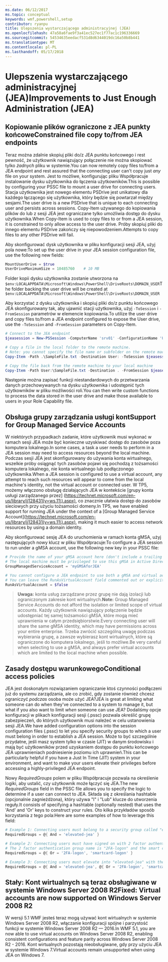 ```yaml
---
ms.date: 06/12/2017
ms.topic: conceptual
keywords: wmf,powershell,setup
contributor: ryanpu
title: Ulepszenia wystarczającego administracyjnej (JEA)
ms.openlocfilehash: 47a58a6fae9f3a41ec527ec1f77ac1c196336669
ms.sourcegitcommit: 54534635eedacf531d8d6344019dc16a50b8b441
ms.translationtype: MT
ms.contentlocale: pl-PL
ms.lasthandoff: 05/17/2018
---
```

# <a name="improvements-to-just-enough-administration-jea"></a><span data-ttu-id="1cb5a-103">Ulepszenia wystarczającego administracyjnej (JEA)</span><span class="sxs-lookup"><span data-stu-id="1cb5a-103">Improvements to Just Enough Administration (JEA)</span></span>

## <a name="constrained-file-copy-tofrom-jea-endpoints"></a><span data-ttu-id="1cb5a-104">Kopiowanie plików ograniczone z JEA punkty końcowe</span><span class="sxs-lookup"><span data-stu-id="1cb5a-104">Constrained file copy to/from JEA endpoints</span></span>

<span data-ttu-id="1cb5a-105">Teraz można zdalnie skopiuj pliki do/z JEA punktu końcowego i rest pewność, że użytkownik nawiązujący połączenie nie można skopiować tylko *żadnych* pliku w systemie.</span><span class="sxs-lookup"><span data-stu-id="1cb5a-105">You can now remotely copy files to/from a JEA endpoint and rest assured that the connecting user can't copy just *any* file on your system.</span></span>
<span data-ttu-id="1cb5a-106">Jest to możliwe, konfigurując pliku Współpracuje instalowanie dysku użytkownika do łączenia użytkowników.</span><span class="sxs-lookup"><span data-stu-id="1cb5a-106">This is possible by configuring your PSSC file to mount a user drive for connecting users.</span></span>
<span data-ttu-id="1cb5a-107">Stacja użytkownika jest nowego elementu PSDrive jest unikatowy dla każdego łączącego się użytkownika, który będzie się powtarzał między sesjami.</span><span class="sxs-lookup"><span data-stu-id="1cb5a-107">The user drive is a new PSDrive that is unique to each connecting user and persists across sessions.</span></span>
<span data-ttu-id="1cb5a-108">Copy-Item używanego do kopiowania plików do lub z sesji JEA jest ograniczane tylko umożliwia dostęp do dysku użytkownika.</span><span class="sxs-lookup"><span data-stu-id="1cb5a-108">When Copy-Item is used to copy files to or from a JEA session, it is constrained to only allow access to the user drive.</span></span>
<span data-ttu-id="1cb5a-109">Próby skopiuj pliki do innego elementu PSDrive zakończy się niepowodzeniem.</span><span class="sxs-lookup"><span data-stu-id="1cb5a-109">Attempts to copy files to any other PSDrive will fail.</span></span>

<span data-ttu-id="1cb5a-110">Aby skonfigurować dysk użytkownika w pliku konfiguracji sesji JEA, użyj pola nowe:</span><span class="sxs-lookup"><span data-stu-id="1cb5a-110">To set up the user drive in your JEA session configuration file, use the following new fields:</span></span>

```powershell
MountUserDrive = $true
UserDriveMaximumSize = 10485760    # 10 MB
```

<span data-ttu-id="1cb5a-111">Folder kopii dysku użytkownika zostanie utworzona na `$env:LOCALAPPDATA\Microsoft\Windows\PowerShell\DriveRoots\DOMAIN_USER`</span><span class="sxs-lookup"><span data-stu-id="1cb5a-111">The folder backing the user drive will be created at `$env:LOCALAPPDATA\Microsoft\Windows\PowerShell\DriveRoots\DOMAIN_USER`</span></span>

<span data-ttu-id="1cb5a-112">Aby korzystać z dysku użytkownika i skopiuj pliki do/z punktu końcowego JEA skonfigurowany tak, aby ujawnić stacji użytkownika, użyj `-ToSession` i `-FromSession` parametrów w elemencie kopiowania.</span><span class="sxs-lookup"><span data-stu-id="1cb5a-112">To utilize the user drive and copy files to/from a JEA endpoint configured to expose the User drive, use the `-ToSession` and `-FromSession` parameters on Copy-Item.</span></span>

```powershell
# Connect to the JEA endpoint
$jeasession = New-PSSession -ComputerName 'srv01' -ConfigurationName 'UserDemo'

# Copy a file in the local folder to the remote machine.
# Note: you cannot specify the file name or subfolder on the remote machine. You must exactly type "User:"
Copy-Item -Path .\SampleFile.txt -Destination User: -ToSession $jeasession

# Copy the file back from the remote machine to your local machine
Copy-Item -Path User:\SampleFile.txt -Destination . -FromSession $jeasession
```

<span data-ttu-id="1cb5a-113">Następnie można zapisać funkcji niestandardowych do przetwarzania danych przechowywanych na dysku użytkownika i udostępnić tych użytkowników w pliku możliwości roli.</span><span class="sxs-lookup"><span data-stu-id="1cb5a-113">You can then write custom functions to process the data stored in the user drive and make those available to users in your Role Capability file.</span></span>

## <a name="support-for-group-managed-service-accounts"></a><span data-ttu-id="1cb5a-114">Obsługa grupy zarządzania usługi kont</span><span class="sxs-lookup"><span data-stu-id="1cb5a-114">Support for Group Managed Service Accounts</span></span>

<span data-ttu-id="1cb5a-115">W niektórych przypadkach zadanie, które użytkownik musi wykonać w ramach sesji JEA może być konieczne uzyskiwać dostęp do zasobów poza komputera lokalnego.</span><span class="sxs-lookup"><span data-stu-id="1cb5a-115">In some cases, a task a user needs to perform in a JEA session may need to access resources beyond the local machine.</span></span>
<span data-ttu-id="1cb5a-116">Podczas sesji JEA jest skonfigurowany do używania konta wirtualnego, wszelkie próby osiągnąć tych zasobów pojawi się pochodzą z tożsamości komputera lokalnego, nie konta wirtualnego lub podłączonego użytkownika.</span><span class="sxs-lookup"><span data-stu-id="1cb5a-116">When a JEA session is configured to use a virtual account, any attempt to reach such resources will appear to come from the local machine's identity, not the virtual account or connected user.</span></span>
<span data-ttu-id="1cb5a-117">W TP5, możemy włączono obsługę działających JEA w kontekście [grupy konta usługi zarządzanego przez] (https://technet.microsoft.com/en-us/library/jj128431(v=ws.11\).aspx), co znacznie ułatwia dostęp do zasobów sieciowych przy użyciu tożsamości domeny.</span><span class="sxs-lookup"><span data-stu-id="1cb5a-117">In TP5, we have enabled support for running JEA under the context of a [Group Managed Service Account](https://technet.microsoft.com/en-us/library/jj128431(v=ws.11\).aspx), making it much easier to access network resources by using a domain identity.</span></span>

<span data-ttu-id="1cb5a-118">Aby skonfigurować sesję JEA do uruchomienia w ramach konta gMSA, użyj następujących nowy klucz w pliku Współpracuje:</span><span class="sxs-lookup"><span data-stu-id="1cb5a-118">To configure a JEA session to run under a gMSA account, use the following new key in your PSSC file:</span></span>

```powershell
# Provide the name of your gMSA account here (don't include a trailing $)
# The local machine must be privileged to use this gMSA in Active Directory
GroupManagedServiceAccount = 'myGMSAforJEA'

# You cannot configure a JEA endpoint to use both a gMSA and virtual account
# You can leave the RunAsVirtualAccount field commented out or explicitly set it to false
RunAsVirtualAccount = $false
```

> <span data-ttu-id="1cb5a-119">**Uwaga:** konta usług zarządzane przez grupę nie dają izolacji lub ograniczonym zakresie kont wirtualnych.</span><span class="sxs-lookup"><span data-stu-id="1cb5a-119">**Note:** Group Managed Service Accounts do not afford the isolation or limited scope of virtual accounts.</span></span>
> <span data-ttu-id="1cb5a-120">Każdy użytkownik nawiązujący połączenie będzie udostępniać tej samej tożsamości gMSA, które mogą mieć uprawnienia w całym przedsiębiorstwie.</span><span class="sxs-lookup"><span data-stu-id="1cb5a-120">Every connecting user will share the same gMSA identity, which may have permissions across your entire enterprise.</span></span>
> <span data-ttu-id="1cb5a-121">Trzeba zwrócić szczególną uwagę podczas wybierania grupę, a zawsze wybierasz kont wirtualnych, które są ograniczone do komputera lokalnego, jeśli to możliwe.</span><span class="sxs-lookup"><span data-stu-id="1cb5a-121">Be very careful when selecting to use a gMSA, and always prefer virtual accounts which are limited to the local machine when possible.</span></span>

## <a name="conditional-access-policies"></a><span data-ttu-id="1cb5a-122">Zasady dostępu warunkowego</span><span class="sxs-lookup"><span data-stu-id="1cb5a-122">Conditional access policies</span></span>

<span data-ttu-id="1cb5a-123">JEA jest doskonałym rozwiązaniem ograniczanie ktoś czynności podłączeni już do systemu zarządzania, ale co zrobić, gdy zostanie również chcesz ograniczyć *podczas* osoba może użyć JEA?</span><span class="sxs-lookup"><span data-stu-id="1cb5a-123">JEA is great at limiting what someone can do when they've connected to a system to manage it, but what if you also want to limit *when* someone can use JEA?</span></span>
<span data-ttu-id="1cb5a-124">Dodaliśmy opcje konfiguracji w plikach konfiguracji sesji (.pssc) pozwala określić grupę zabezpieczeń, do których użytkownik musi należeć w celu ustanowienia sesji JEA.</span><span class="sxs-lookup"><span data-stu-id="1cb5a-124">We have added configuration options into the session configuration files (.pssc) to let you specify security groups to which a user must belong in order to establish a JEA session.</span></span>
<span data-ttu-id="1cb5a-125">Może to być szczególnie przydatne, jeśli masz system tylko w czasie (JIT) w danym środowisku i mają być użytkowników przed uzyskaniem dostępu do punktu końcowego JEA uprawnieniach podniesienie poziomu ich uprawnień.</span><span class="sxs-lookup"><span data-stu-id="1cb5a-125">This can be particularly helpful if you have a Just In Time (JIT) system in your environment, and want to make your users elevate their privileges before accessing a highly-privileged JEA endpoint.</span></span>

<span data-ttu-id="1cb5a-126">Nowy *RequiredGroups* polem w pliku Współpracuje pozwala na określenie logiki, aby ustalić, czy użytkownik może łączyć się JEA.</span><span class="sxs-lookup"><span data-stu-id="1cb5a-126">The new *RequiredGroups* field in the PSSC file allows you to specify the logic to determine if a user can connect to JEA.</span></span>
<span data-ttu-id="1cb5a-127">Składa się z określania hashtable (opcjonalnie zagnieżdżona), który używa "I" i "Lub" klucze do utworzenia reguły.</span><span class="sxs-lookup"><span data-stu-id="1cb5a-127">It consists of specifying a hashtable (optionally nested) that uses the 'And' and 'Or' keys to construct your rules.</span></span>
<span data-ttu-id="1cb5a-128">Oto kilka przykładów sposób korzystania z tego pola:</span><span class="sxs-lookup"><span data-stu-id="1cb5a-128">Here are some examples of how to leverage this field:</span></span>

```powershell
# Example 1: Connecting users must belong to a security group called "elevated-jea"
RequiredGroups = @{ And = 'elevated-jea' }

# Example 2: Connecting users must have signed on with 2 factor authentication or a smart card
# The 2 factor authentication group name is "2FA-logon" and the smart card group name is "smartcard-logon"
RequiredGroups = @{ Or = '2FA-logon', 'smartcard-logon' }

# Example 3: Connecting users must elevate into "elevated-jea" with their JIT system and have logged on with 2FA or a smart card
RequiredGroups = @{ And = 'elevated-jea', @{ Or = '2FA-logon', 'smartcard-logon' }}
```

## <a name="fixed-virtual-accounts-are-now-supported-on-windows-server-2008-r2"></a><span data-ttu-id="1cb5a-129">Stały: Kont wirtualnych są teraz obsługiwane w systemie Windows Server 2008 R2</span><span class="sxs-lookup"><span data-stu-id="1cb5a-129">Fixed: Virtual accounts are now supported on Windows Server 2008 R2</span></span>
<span data-ttu-id="1cb5a-130">W wersji 5.1 WMF jesteś teraz mogą używać kont wirtualnych w systemie Windows Server 2008 R2, włączanie konfiguracji spójne i parzystość funkcji w systemie Windows Server 2008 R2 — 2016.</span><span class="sxs-lookup"><span data-stu-id="1cb5a-130">In WMF 5.1, you are now able to use virtual accounts on Windows Server 2008 R2, enabling consistent configurations and feature parity across Windows Server 2008 R2 - 2016.</span></span>
<span data-ttu-id="1cb5a-131">Kont wirtualnych pozostają nieobsługiwane, gdy przy użyciu JEA w systemie Windows 7.</span><span class="sxs-lookup"><span data-stu-id="1cb5a-131">Virtual accounts remain unsupported when using JEA on Windows 7.</span></span>
